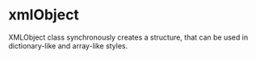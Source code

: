 xmlObject
=========

XMLObject class synchronously creates a structure, that can be used in dictionary-like and array-like styles.
